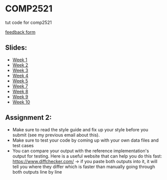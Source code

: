 # COMP2521
tut code for comp2521

[feedback form](https://forms.gle/mq7a2DHMfh5t9rb89)

## Slides:
- [Week 1](https://www.canva.com/design/DAGQmmMttXk/EytmQExuKVMSYZjhzTbWwA/edit?utm_content=DAGQmmMttXk&utm_campaign=designshare&utm_medium=link2&utm_source=sharebutton)
- [Week 2](https://www.canva.com/design/DAGQn54NuHo/fgoaqCwAEw0uIbylIcCsyg/edit?utm_content=DAGQn54NuHo&utm_campaign=designshare&utm_medium=link2&utm_source=sharebutton)
- [Week 3](https://www.canva.com/design/DAGQoLaTt_8/vH9SenL5oVXePbYR6VS-Zw/edit?utm_content=DAGQoLaTt_8&utm_campaign=designshare&utm_medium=link2&utm_source=sharebutton)
- [Week 4](https://www.canva.com/design/DAGSavKB9xE/Itqe30-q6u-KoEZC7euozQ/edit?utm_content=DAGSavKB9xE&utm_campaign=designshare&utm_medium=link2&utm_source=sharebutton)
- [Week 5](https://www.canva.com/design/DAGSl0S3uGc/Q4QgzSSX0VgEESQpAeBvhA/edit?utm_content=DAGSl0S3uGc&utm_campaign=designshare&utm_medium=link2&utm_source=sharebutton)
- [Week 7](https://www.canva.com/design/DAGUb2JtSfI/9Z_-eSuyZRBZ3bDPFeQZ5A/edit?utm_content=DAGUb2JtSfI&utm_campaign=designshare&utm_medium=link2&utm_source=sharebutton)
- [Week 8](https://www.canva.com/design/DAGVM8iHuYw/ztEvB-Nc7f2I8y-fy6BvPg/edit?utm_content=DAGVM8iHuYw&utm_campaign=designshare&utm_medium=link2&utm_source=sharebutton)
- [Week 9](https://www.canva.com/design/DAGVwDLAwPQ/kiUX6EZHowSOKh6vGrJrhw/edit?utm_content=DAGVwDLAwPQ&utm_campaign=designshare&utm_medium=link2&utm_source=sharebutton)
- [Week 10](https://www.canva.com/design/DAGWaHnYU48/miREKfHSqYxmNjtppHSblw/edit?utm_content=DAGWaHnYU48&utm_campaign=designshare&utm_medium=link2&utm_source=sharebutton)

## Assignment 2:
- Make sure to read the style guide and fix up your style before you submit (see my previous email about this).
- Make sure to test your code by coming up with your own data files and test cases
- You can compare your output with the reference implementation's output for testing. Here is a useful website that can help you do this fast: https://www.diffchecker.com/ -> if you paste both outputs into it, it will tell you where they differ which is faster than manually going through both outputs line by line
